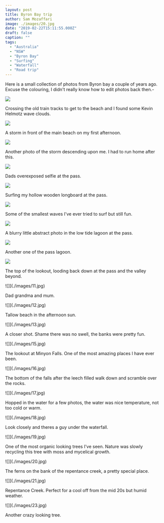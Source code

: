 ```yaml
---
layout: post
title: Byron Bay trip 
author: Sam Mozaffari
image: ./images/20.jpg
date: "2019-02-22T15:11:55.000Z"
draft: false
caption: ""
tags: 
  - "Australia"
  - "NSW"
  - "Byron Bay"
  - "Surfing"
  - "Waterfall"
  - "Road trip" 
---
```



Here is a small collection of photos from Byron bay a couple of years ago. Excuse the colouring, I didn't really know how to edit photos back then.-

![](./images/3.jpg)

Crossing the old train tracks to get to the beach and I found some Kevin Helmotz wave clouds.


![](./images/1.jpg)

A storm in front of the main beach on my first afternoon.


![](./images/2.jpg)

Another photo of the storm descending upon me. I had to run home after this.

![](./images/4.jpg)

Dads overexposed selfie at the pass.

![](./images/5.jpg)

Surfing my hollow wooden longboard at the pass.

![](./images/8.jpg)

Some of the smallest waves I've ever tried to surf but still fun.


![](./images/8.jpg)

A blurry little abstract photo in the low tide lagoon at the pass.

![](./images/9.jpg)

Another one of the pass lagoon.

![](./images/10.jpg)

The top of the lookout, looding back down at the pass and the valley beyond.

![]](./images/11.jpg)

Dad grandma and mum.

![]](./images/12.jpg)

Tallow beach in the afternoon sun.

![]](./images/13.jpg)

A closer shot. Shame there was no swell, the banks were pretty fun.

![]](./images/15.jpg)

The lookout at Minyon Falls. One of the most amazing places I have ever been.

![]](./images/16.jpg)

The bottom of the falls after the leech filled walk down and scramble over the rocks.

![]](./images/17.jpg)

Hopped in the water for a few photos, the water was nice temperature, not too cold or warm.


![]](./images/18.jpg)

Look closely and theres a guy under the waterfall.


![]](./images/19.jpg)

One of the most organic looking trees I've seen. Nature was slowly recycling this tree with moss and mycelical growth.

![]](./images/20.jpg)

The ferns on the bank of the repentance creek, a pretty special place.

![]](./images/21.jpg)

Repentance Creek. Perfect for a cool off from the mid 20s but humid weather.

![]](./images/23.jpg)

Another crazy looking tree.



















